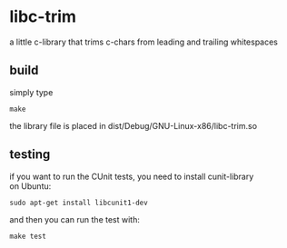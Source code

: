 libc-trim
=========

a little c-library that trims c-chars from leading and trailing whitespaces

build
-----
simply type
```
make
```
the library file is placed in dist/Debug/GNU-Linux-x86/libc-trim.so

testing
-------
if you want to run the CUnit tests, you need to install cunit-library  
on Ubuntu:
```
sudo apt-get install libcunit1-dev
```
and then you can run the test with:
```
make test
```

